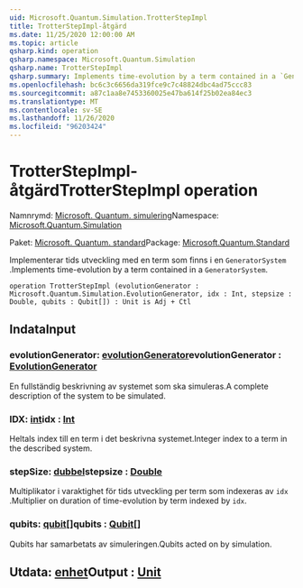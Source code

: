 ```yaml
---
uid: Microsoft.Quantum.Simulation.TrotterStepImpl
title: TrotterStepImpl-åtgärd
ms.date: 11/25/2020 12:00:00 AM
ms.topic: article
qsharp.kind: operation
qsharp.namespace: Microsoft.Quantum.Simulation
qsharp.name: TrotterStepImpl
qsharp.summary: Implements time-evolution by a term contained in a `GeneratorSystem`.
ms.openlocfilehash: bc6c3c6656da319fce9c7c48824dbc4ad75ccc83
ms.sourcegitcommit: a87c1aa8e7453360025e47ba614f25b02ea84ec3
ms.translationtype: MT
ms.contentlocale: sv-SE
ms.lasthandoff: 11/26/2020
ms.locfileid: "96203424"
---
```

# <a name="trotterstepimpl-operation"></a><span data-ttu-id="6d5a3-102">TrotterStepImpl-åtgärd</span><span class="sxs-lookup"><span data-stu-id="6d5a3-102">TrotterStepImpl operation</span></span>

<span data-ttu-id="6d5a3-103">Namnrymd: [Microsoft. Quantum. simulering](xref:Microsoft.Quantum.Simulation)</span><span class="sxs-lookup"><span data-stu-id="6d5a3-103">Namespace: [Microsoft.Quantum.Simulation](xref:Microsoft.Quantum.Simulation)</span></span>

<span data-ttu-id="6d5a3-104">Paket: [Microsoft. Quantum. standard](https://nuget.org/packages/Microsoft.Quantum.Standard)</span><span class="sxs-lookup"><span data-stu-id="6d5a3-104">Package: [Microsoft.Quantum.Standard](https://nuget.org/packages/Microsoft.Quantum.Standard)</span></span>


<span data-ttu-id="6d5a3-105">Implementerar tids utveckling med en term som finns i en `GeneratorSystem` .</span><span class="sxs-lookup"><span data-stu-id="6d5a3-105">Implements time-evolution by a term contained in a `GeneratorSystem`.</span></span>

```qsharp
operation TrotterStepImpl (evolutionGenerator : Microsoft.Quantum.Simulation.EvolutionGenerator, idx : Int, stepsize : Double, qubits : Qubit[]) : Unit is Adj + Ctl
```


## <a name="input"></a><span data-ttu-id="6d5a3-106">Indata</span><span class="sxs-lookup"><span data-stu-id="6d5a3-106">Input</span></span>

### <a name="evolutiongenerator--evolutiongenerator"></a><span data-ttu-id="6d5a3-107">evolutionGenerator: [evolutionGenerator](xref:Microsoft.Quantum.Simulation.EvolutionGenerator)</span><span class="sxs-lookup"><span data-stu-id="6d5a3-107">evolutionGenerator : [EvolutionGenerator](xref:Microsoft.Quantum.Simulation.EvolutionGenerator)</span></span>

<span data-ttu-id="6d5a3-108">En fullständig beskrivning av systemet som ska simuleras.</span><span class="sxs-lookup"><span data-stu-id="6d5a3-108">A complete description of the system to be simulated.</span></span>


### <a name="idx--int"></a><span data-ttu-id="6d5a3-109">IDX: [int](xref:microsoft.quantum.lang-ref.int)</span><span class="sxs-lookup"><span data-stu-id="6d5a3-109">idx : [Int](xref:microsoft.quantum.lang-ref.int)</span></span>

<span data-ttu-id="6d5a3-110">Heltals index till en term i det beskrivna systemet.</span><span class="sxs-lookup"><span data-stu-id="6d5a3-110">Integer index to a term in the described system.</span></span>


### <a name="stepsize--double"></a><span data-ttu-id="6d5a3-111">stepSize: [dubbel](xref:microsoft.quantum.lang-ref.double)</span><span class="sxs-lookup"><span data-stu-id="6d5a3-111">stepsize : [Double](xref:microsoft.quantum.lang-ref.double)</span></span>

<span data-ttu-id="6d5a3-112">Multiplikator i varaktighet för tids utveckling per term som indexeras av `idx` .</span><span class="sxs-lookup"><span data-stu-id="6d5a3-112">Multiplier on duration of time-evolution by term indexed by `idx`.</span></span>


### <a name="qubits--qubit"></a><span data-ttu-id="6d5a3-113">qubits: [qubit](xref:microsoft.quantum.lang-ref.qubit)[]</span><span class="sxs-lookup"><span data-stu-id="6d5a3-113">qubits : [Qubit](xref:microsoft.quantum.lang-ref.qubit)[]</span></span>

<span data-ttu-id="6d5a3-114">Qubits har samarbetats av simuleringen.</span><span class="sxs-lookup"><span data-stu-id="6d5a3-114">Qubits acted on by simulation.</span></span>



## <a name="output--unit"></a><span data-ttu-id="6d5a3-115">Utdata: [enhet](xref:microsoft.quantum.lang-ref.unit)</span><span class="sxs-lookup"><span data-stu-id="6d5a3-115">Output : [Unit](xref:microsoft.quantum.lang-ref.unit)</span></span>

